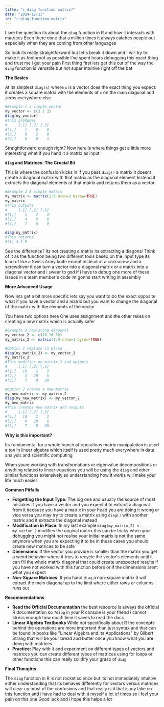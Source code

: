 ```yaml
---
title: "r diag function matrix?"
date: "2024-12-13"
id: "r-diag-function-matrix"
---
```


 I see the question its about the `diag` function in R and how it interacts with matrices Been there done that a million times it always catches people out especially when they are coming from other languages

So look its really straightforward but let's break it down and I will try to make it as foolproof as possible I've spent hours debugging this exact thing and trust me I get your pain First thing first lets get this out of the way the `diag` function is versatile but not super intuitive right off the bat

**The Basics**

At its simplest `diag(x)` where `x` is a vector does the exact thing you expect: it creates a square matrix with the elements of `x` on the main diagonal and zeros everywhere else

```R
#Example 1 a simple vector
my_vector <- c(1 2 3)
diag(my_vector)
#This produces
#     [,1] [,2] [,3]
#[1,]    1    0    0
#[2,]    0    2    0
#[3,]    0    0    3
```

Straightforward enough right? Now here is where things get a little more interesting what if you hand it a matrix as input

**`diag` and Matrices: The Crucial Bit**

This is where the confusion kicks in if you pass `diag()` a matrix it doesnt create a diagonal matrix with that matrix as the diagonal element Instead it extracts the diagonal elements of that matrix and returns them as a vector

```R
#Example 2 A simple matrix
my_matrix <- matrix(1:9 nrow=3 byrow=TRUE)
my_matrix
#This outputs
#     [,1] [,2] [,3]
#[1,]    1    2    3
#[2,]    4    5    6
#[3,]    7    8    9

diag(my_matrix)
#This returns
#[1] 1 5 9
```

See the difference? Its not creating a matrix its extracting a diagonal Think of it as the function being two different tools based on the input type its kind of like a Swiss Army knife except instead of a corkscrew and a screwdriver it can turn a vector into a diagonal matrix or a matrix into a diagonal vector and i swear to god if i have to debug one more of these issues in a team member's code im gonna start writing in assembly

**More Advanced Usage**

Now lets get a bit more specific lets say you want to do the exact opposite what if you have a vector and a matrix but you want to change the diagonal of the matrix with the elements of the vector

You have two options here One uses assignment and the other relies on creating a new matrix which is actually safer

```R
#Example 3 replacing diagonal
my_vector_2 <- c(10 20 30)
my_matrix_2 <- matrix(1:9 nrow=3 byrow=TRUE)

#Option 1 replace in place
diag(my_matrix_2) <- my_vector_2
my_matrix_2
#This modifies my_matrix_2 and outputs
#     [,1] [,2] [,3]
#[1,]   10    2    3
#[2,]    4   20    6
#[3,]    7    8   30

#Option 2 create a new matrix
my_new_matrix <- my_matrix_2
diag(my_new_matrix) <- my_vector_2
my_new_matrix
#This creates new matrix and outputs
#     [,1] [,2] [,3]
#[1,]   10    2    3
#[2,]    4   20    6
#[3,]    7    8   30

```

**Why is this important?**

Its fundamental for a whole bunch of operations matrix manipulation is used a ton in linear algebra which itself is used pretty much everywhere in data analysis and scientific computing

When youre working with transformations or eigenvalue decompositions or anything related to linear equations you will be using the `diag` and other similar functions extensively so understanding how it works will make your life much easier

**Common Pitfalls**

*   **Forgetting the Input Type:** The big one and usually the source of most mistakes if you have a vector and you expect it to extract a diagonal from it because you have a matrix in your head you are doing it wrong or vice versa you may try to create a matrix using `diag()` with another matrix and it extracts the diagonal instead
*   **Modification in Place**: In my last example `diag(my_matrix_2) <- my_vector_2` modifies the original matrix this can be tricky when your debugging you might not realise your initial matrix is not the same anymore when you are expecting it to be in these cases you should create new matrices to be safe
*   **Dimensions**: If the vector you provide is smaller than the matrix you get a weird behavior where it tries to recycle the vector's elements until it can fill the whole matrix diagonal that could create unexpected results if you have not worked with this function before or if the dimensions arent what you expect
*   **Non-Square Matrices**: If you hand `diag` a non-square matrix it will extract the main diagonal up to the limit where either rows or columns runs out

**Recommendations**

*   **Read the Official Documentation** the best resource is always the official R documentation so `?diag` in your R console is your friend i cannot stress enough how much time it saves to read the docs
*   **Linear Algebra Textbooks** While not specifically about R the concepts behind the operations are more important than just syntax and that can be found in books like "Linear Algebra and Its Applications" by Gilbert Strang that will be your bread and butter once you know what you are doing with matrices
*   **Practice:** Play with it and experiment on different types of vectors and matrices you can create different types of matrices using for loops or other functions this can really solidify your grasp of `diag`

**Final Thoughts**

The `diag` function in R is not rocket science but its not immediately intuitive either understanding that its behaves differently for vectors versus matrices will clear up most of the confusions and that really is it that is my take on this function and i have had to deal with it myself a lot of times so i feel your pain on this one Good luck and i hope this helps a lot
